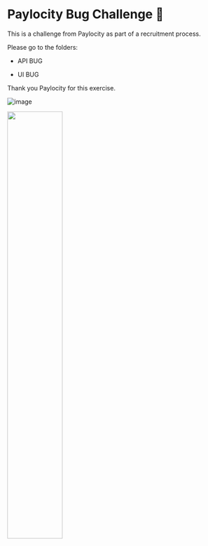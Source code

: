 # Paylocity Bug Challenge 🐛 
This is a challenge from Paylocity as part of a recruitment process.

Please go to the folders:

+ API BUG

+ UI BUG

Thank you Paylocity for this exercise.

![image](https://github.com/user-attachments/assets/c8588f4c-24ce-40ea-8d19-f794c8b408d7)

<img src="https://github.com/user-attachments/assets/c8588f4c-24ce-40ea-8d19-f794c8b408d7)" width=50% height=50%>



